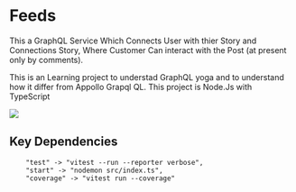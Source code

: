 # Feeds

This a GraphQL Service Which Connects User with thier Story and Connections Story, Where Customer Can interact with the Post (at present only by comments).

This is an Learning project to understad GraphQL yoga and to understand how it differ from Appollo Grapql QL. This project is Node.Js with TypeScript


<img src="https://user-images.githubusercontent.com/8298720/241544384-e3250696-f1fe-4a52-a695-707242a9fa1b.png">

## Key Dependencies

```
    "test" -> "vitest --run --reporter verbose",
    "start" -> "nodemon src/index.ts",
    "coverage" -> "vitest run --coverage"

```



